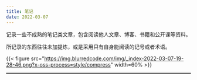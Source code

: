 ```yaml
---
title: 笔记
date: 2022-03-07
---
```



记录一些不成熟的笔记类文章，包含阅读他人文章、博客、书籍和公开课等资料。

所记录的东西往往未加提炼，或是采用只有自身能阅读的记号或者术语。


{{< figure src="https://img.blurredcode.com/img/_index-2022-03-07-19-28-46.png?x-oss-process=style/compress"  width=60% >}}
<hr style="border-top: dotted 1px;" />